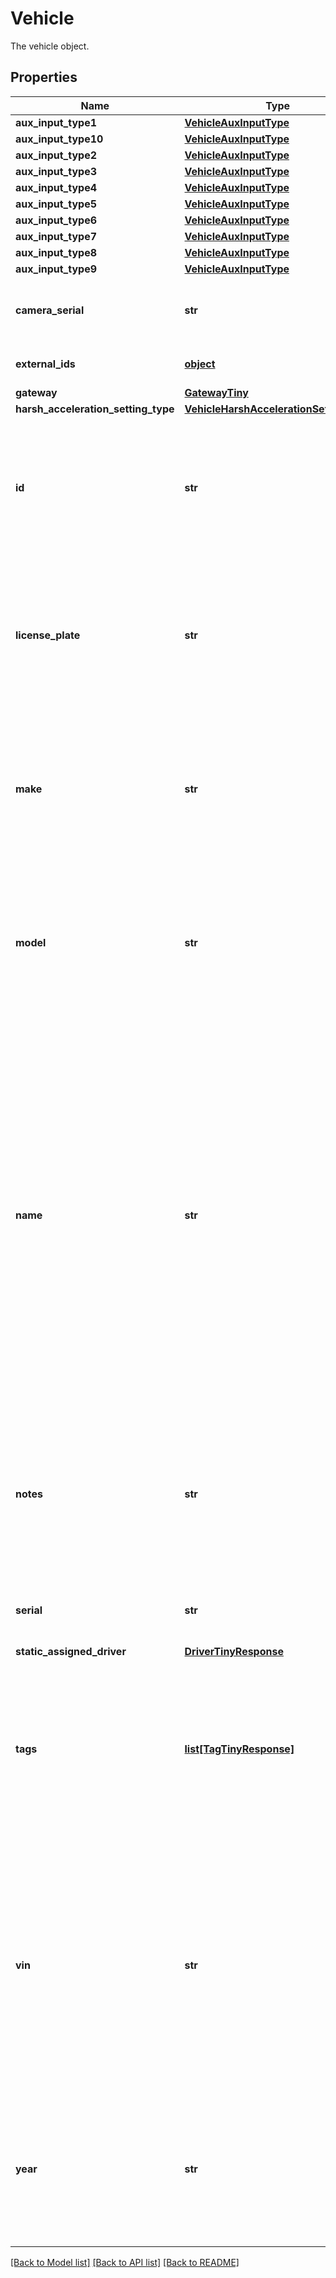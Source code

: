# Vehicle

The vehicle object.
## Properties
Name | Type | Description | Notes
------------ | ------------- | ------------- | -------------
**aux_input_type1** | [**VehicleAuxInputType**](VehicleAuxInputType.md) |  | [optional] 
**aux_input_type10** | [**VehicleAuxInputType**](VehicleAuxInputType.md) |  | [optional] 
**aux_input_type2** | [**VehicleAuxInputType**](VehicleAuxInputType.md) |  | [optional] 
**aux_input_type3** | [**VehicleAuxInputType**](VehicleAuxInputType.md) |  | [optional] 
**aux_input_type4** | [**VehicleAuxInputType**](VehicleAuxInputType.md) |  | [optional] 
**aux_input_type5** | [**VehicleAuxInputType**](VehicleAuxInputType.md) |  | [optional] 
**aux_input_type6** | [**VehicleAuxInputType**](VehicleAuxInputType.md) |  | [optional] 
**aux_input_type7** | [**VehicleAuxInputType**](VehicleAuxInputType.md) |  | [optional] 
**aux_input_type8** | [**VehicleAuxInputType**](VehicleAuxInputType.md) |  | [optional] 
**aux_input_type9** | [**VehicleAuxInputType**](VehicleAuxInputType.md) |  | [optional] 
**camera_serial** | **str** | The serial number of the camera installed in the vehicle | [optional] 
**external_ids** | [**object**](.md) | The [external IDs](https://developers.samsara.com/docs/external-ids) for the given object. | [optional] 
**gateway** | [**GatewayTiny**](GatewayTiny.md) |  | [optional] 
**harsh_acceleration_setting_type** | [**VehicleHarshAccelerationSettingType**](VehicleHarshAccelerationSettingType.md) |  | [optional] 
**id** | **str** | The unique Samsara ID of the Vehicle. This is automatically generated when the Vehicle object is created. It cannot be changed. | 
**license_plate** | **str** | The license plate of the Vehicle. **By default**: empty. Can be set or updated through the Samsara Dashboard or the API at any time. | [optional] 
**make** | **str** | The Vehicle’s manufacturing make. Automatically read from the engine computer if available. Empty if not available. Cannot be manually set. | [optional] 
**model** | **str** | The Vehicle’s manufacturing model. Automatically read from the engine computer if available. Empty if not available. Cannot be manually set. | [optional] 
**name** | **str** | The human-readable name of the Vehicle. This is set by a fleet administrator and will appear in both Samsara’s cloud dashboard as well as the Samsara Driver mobile app. **By default**, this name is the serial number of the Samsara Vehicle Gateway. It can be set or updated through the Samsara Dashboard or through the API at any time. | [optional] 
**notes** | **str** | These are generic notes about the Vehicle. Empty by default. Can be set or updated through the Samsara Dashboard or the API at any time. | [optional] 
**serial** | **str** | The serial number of the gateway installed in the vehicle. | [optional] 
**static_assigned_driver** | [**DriverTinyResponse**](DriverTinyResponse.md) |  | [optional] 
**tags** | [**list[TagTinyResponse]**](TagTinyResponse.md) | The list of [tags](https://kb.samsara.com/hc/en-us/articles/360026674631-Using-Tags-and-Tag-Nesting) associated with the Vehicle. **By default**: empty. Can be set or updated through the Samsara Dashboard or the API at any time. | [optional] 
**vin** | **str** | The VIN of the Vehicle. Most of the time, this will be automatically read from the engine computer by the Samsara Vehicle Gateway. It will be empty if it cannot be read. It can be set or updated through the Samsara Dashboard or the API at any time. | [optional] 
**year** | **str** | The Vehicle’s manufacturing model. Automatically read from the engine computer if available. Empty if not available. Cannot be manually set. | [optional] 

[[Back to Model list]](../README.md#documentation-for-models) [[Back to API list]](../README.md#documentation-for-api-endpoints) [[Back to README]](../README.md)


